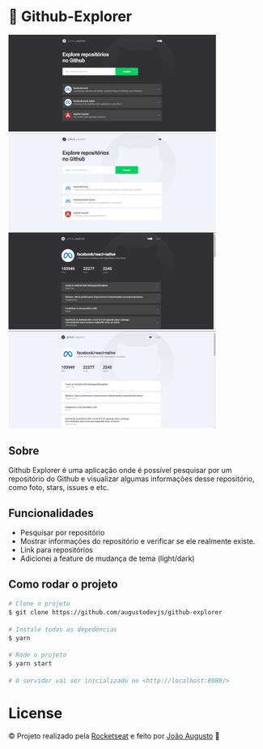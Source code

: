 # :rocket: Github-Explorer

<p align="left">
   <img src="/github/photo-1.png" width="410"/>
   <img src="/github/photo-2.png" width="410"/>
   <img src="/github/photo-3.png" width="410"/>
   <img src="/github/photo-4.png" width="410"/>
</p>

## Sobre

Github Explorer é uma aplicação onde é possível pesquisar por um repositório do Github e visualizar algumas informações desse repositório, como foto, stars, issues e etc.

## Funcionalidades

- Pesquisar por repositório
- Mostrar informações do repositório e verificar se ele realmente existe.
- Link para repositórios
- Adicionei a feature de mudança de tema (light/dark)

## Como rodar o projeto
```bash
# Clone o projeto
$ git clone https://github.com/augustodevjs/github-explorer

# Instale todas as depedências
$ yarn

# Rode o projeto
$ yarn start

# O servidor vai ser inicializado no <http://localhost:8080/>
```

# License
© Projeto realizado pela [Rocketseat](https://www.linkedin.com/school/rocketseat/) e feito por [João Augusto](https://www.linkedin.com/in/joaoaugustodevjs/) 🤝
